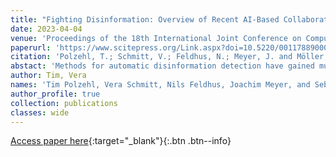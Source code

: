 ```yaml
---
title: "Fighting Disinformation: Overview of Recent AI-Based Collaborative Human-Computer Interaction for Intelligent Decision Support Systems"
date: 2023-04-04
venue: 'Proceedings of the 18th International Joint Conference on Computer Vision, Imaging and Computer Graphics Theory and Applications (VISIGRAPP 2023) - HUCAPP; pages 267-278.'
paperurl: 'https://www.scitepress.org/Link.aspx?doi=10.5220/0011788900003417'
citation: 'Polzehl, T.; Schmitt, V.; Feldhus, N.; Meyer, J. and Möller, S. (2023). Fighting Disinformation: Overview of Recent AI-Based Collaborative Human-Computer Interaction for Intelligent Decision Support Systems. In Proceedings of the 18th International Joint Conference on Computer Vision, Imaging and Computer Graphics Theory and Applications (VISIGRAPP 2023) - HUCAPP; pages 267-278. DOI: 10.5220/0011788900003417.'
abstact: 'Methods for automatic disinformation detection have gained much attention in recent years, as false information can have a severe impact on societal cohesion. Disinformation can influence the outcome of elections, the spread of diseases by preventing adequate countermeasures adoption, and the formation of allies, as the Russian invasion in Ukraine has shown. Hereby, not only text as a medium but also audio recordings, video content, and images need to be taken into consideration to fight fake news. However, automatic fact-checking tools cannot handle all modalities at once and face difficulties embedding the context of information, sarcasm, irony, and when there is no clear truth value. Recent research has shown that collaborative human-machine systems can identify false information more successfully than human or machine learning methods alone. Thus, in this paper, we present a short yet comprehensive state of current automatic disinformation detection approaches for text, audio, vi deo, images, multimodal combinations, their extension into intelligent decision support systems (IDSS) as well as forms and roles of human collaborative co-work. In real life, such systems are increasingly applied by journalists, setting the specifications to human roles according to two most prominent types of use cases, namely daily news dossiers and investigative journalism.'
author: Tim, Vera
names: 'Tim Polzehl, Vera Schmitt, Nils Feldhus, Joachim Meyer, and Sebastian Möller'
author_profile: true
collection: publications
classes: wide
---
```


[Access paper here](https://www.scitepress.org/Link.aspx?doi=10.5220/0011788900003417){:target="_blank"}{:.btn .btn--info}

